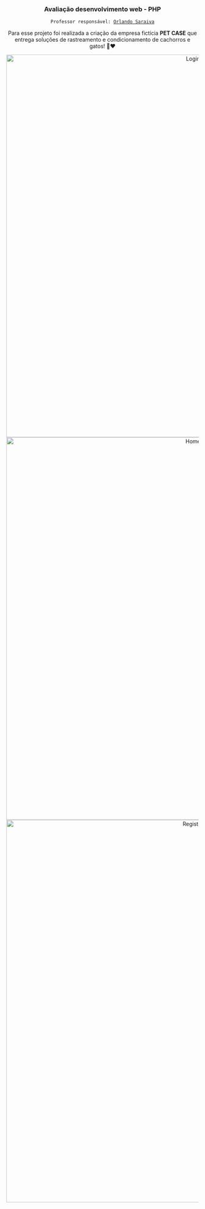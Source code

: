 <div  align="center">
	<h3>Avaliação desenvolvimento web - PHP</h3>
	<code>Professor responsável: <a href="https://github.com/orlandosaraivajr">Orlando Saraiva</a></code>
</div>

<div  align="center">
	<p>Para esse projeto foi realizada a criação da empresa fictícia <b>PET CASE</b> que entrega soluções de rastreamento e condicionamento de cachorros e gatos! 🐾❤</p>
</div>

<div  align="center">
	<img  alt="Login page" width="1000"  src="https://i.imgur.com/XB3FPex.png">
	<img  alt="Home page" width="1000"  src="https://i.imgur.com/PGaTyVQ.png">
	<img  alt="Register page" width="1000"  src="https://i.imgur.com/xmU0N5o.png">
</div>
